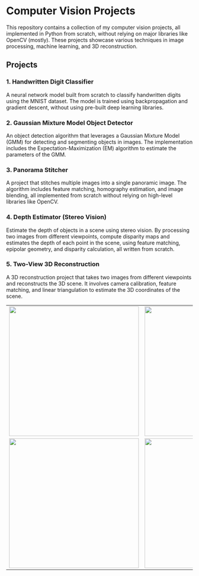 # Computer Vision Projects

This repository contains a collection of my computer vision projects, all implemented in Python from scratch, without relying on major libraries like OpenCV (mostly). These projects showcase various techniques in image processing, machine learning, and 3D reconstruction.

## Projects

### 1. Handwritten Digit Classifier
A neural network model built from scratch to classify handwritten digits using the MNIST dataset. The model is trained using backpropagation and gradient descent, without using pre-built deep learning libraries.

### 2. Gaussian Mixture Model Object Detector
An object detection algorithm that leverages a Gaussian Mixture Model (GMM) for detecting and segmenting objects in images. The implementation includes the Expectation-Maximization (EM) algorithm to estimate the parameters of the GMM.

### 3. Panorama Stitcher
A project that stitches multiple images into a single panoramic image. The algorithm includes feature matching, homography estimation, and image blending, all implemented from scratch without relying on high-level libraries like OpenCV.

### 4. Depth Estimator (Stereo Vision)
Estimate the depth of objects in a scene using stereo vision. By processing two images from different viewpoints, compute disparity maps and estimates the depth of each point in the scene, using feature matching, epipolar geometry, and disparity calculation, all written from scratch.

### 5. Two-View 3D Reconstruction
A 3D reconstruction project that takes two images from different viewpoints and reconstructs the 3D scene. It involves camera calibration, feature matching, and linear triangulation to estimate the 3D coordinates of the scene.


<table>
  <tr>
    <td><img src="https://github.com/user-attachments/assets/1bc54197-f3b4-4662-8764-7b192bc46eda" width="350"/></td>
    <td><img src="https://github.com/user-attachments/assets/4a89e91d-5bec-419d-904e-e75301f9154a" width="350"/></td>
  </tr>
  <tr>
    <td><img src="https://github.com/user-attachments/assets/e55dd977-a041-4db2-8460-0b5bc3b9677e" width="350"/></td>
    <td><img src="https://github.com/user-attachments/assets/4710ce67-1a32-4788-99a8-15533295dc9d" width="350"/></td>
  </tr>
</table>

